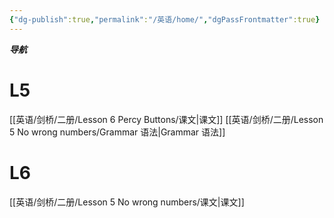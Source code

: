 ```yaml
---
{"dg-publish":true,"permalink":"/英语/home/","dgPassFrontmatter":true}
---
```


***导航***
# L5
[[英语/剑桥/二册/Lesson 6 Percy Buttons/课文\|课文]] 
[[英语/剑桥/二册/Lesson 5 No wrong numbers/Grammar 语法\|Grammar 语法]]

# L6
[[英语/剑桥/二册/Lesson 5 No wrong numbers/课文\|课文]] 
  
